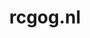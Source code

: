 ---
layout: post
title: "rcgog.nl"
internal_url: "/dutchgov/rcgog.nl.html"
subdomains_count: 5
all_subdomains_count: 5
urls_count: 4
ssl_rank: 0
http_rank: 70
url_link: /data/rcgog.nl/urls.txt
all_subdomains_link: /data/rcgog.nl/all_subdomains.txt
subdomains_link: /data/rcgog.nl/subdomains.txt
categories: dutchgov
---